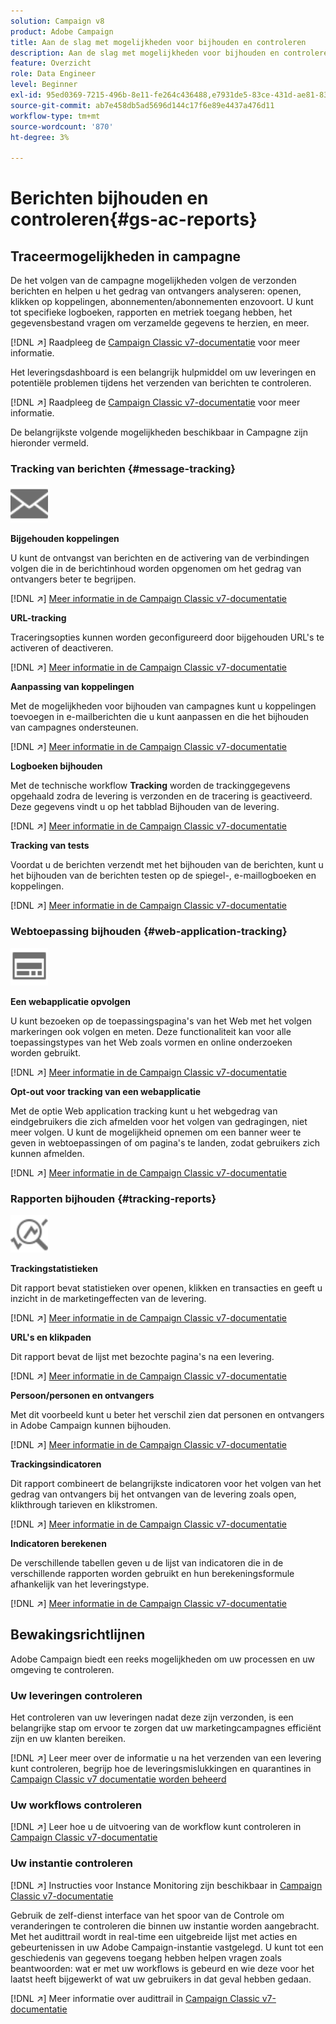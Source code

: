 ```yaml
---
solution: Campaign v8
product: Adobe Campaign
title: Aan de slag met mogelijkheden voor bijhouden en controleren
description: Aan de slag met mogelijkheden voor bijhouden en controleren
feature: Overzicht
role: Data Engineer
level: Beginner
exl-id: 95ed0369-7215-496b-8e11-fe264c436488,e7931de5-83ce-431d-ae81-83793d257550
source-git-commit: ab7e458db5ad5696d144c17f6e89e4437a476d11
workflow-type: tm+mt
source-wordcount: '870'
ht-degree: 3%

---
```


# Berichten bijhouden en controleren{#gs-ac-reports}

## Traceermogelijkheden in campagne

De het volgen van de campagne mogelijkheden volgen de verzonden berichten en helpen u het gedrag van ontvangers analyseren: openen, klikken op koppelingen, abonnementen/abonnementen enzovoort. U kunt tot specifieke logboeken, rapporten en metriek toegang hebben, het gegevensbestand vragen om verzamelde gegevens te herzien, en meer.

[!DNL :arrow_upper_right:]  Raadpleeg de  [Campaign Classic v7-documentatie](https://experienceleague.adobe.com/docs/campaign-classic/using/getting-started/profile-management/editing-a-profile.html?lang=en#tracking-tab) voor meer informatie.

Het leveringsdashboard is een belangrijk hulpmiddel om uw leveringen en potentiële problemen tijdens het verzenden van berichten te controleren.

[!DNL :arrow_upper_right:] Raadpleeg de  [Campaign Classic v7-documentatie](https://experienceleague.adobe.com/docs/campaign-classic/using/sending-messages/monitoring-deliveries/delivery-dashboard.html?lang=en#sending-messages) voor meer informatie.

De belangrijkste volgende mogelijkheden beschikbaar in Campagne zijn hieronder vermeld.

### Tracking van berichten {#message-tracking}

<img src="assets/do-not-localize/icon-message-tracking.svg" width="60px">

**Bijgehouden koppelingen**

U kunt de ontvangst van berichten en de activering van de verbindingen volgen die in de berichtinhoud worden opgenomen om het gedrag van ontvangers beter te begrijpen.

[!DNL :arrow_upper_right:] [Meer informatie in de Campaign Classic v7-documentatie](https://experienceleague.adobe.com/docs/campaign-classic/using/sending-messages/tracking-messages/how-to-configure-tracked-links.html?lang=en#sending-messages)

**URL-tracking**

Traceringsopties kunnen worden geconfigureerd door bijgehouden URL&#39;s te activeren of deactiveren.

[!DNL :arrow_upper_right:] [Meer informatie in de Campaign Classic v7-documentatie](https://experienceleague.adobe.com/docs/campaign-classic/using/sending-messages/tracking-messages/personalizing-url-tracking.html?lang=en#sending-messages)


**Aanpassing van koppelingen**

Met de mogelijkheden voor bijhouden van campagnes kunt u koppelingen toevoegen in e-mailberichten die u kunt aanpassen en die het bijhouden van campagnes ondersteunen.

[!DNL :arrow_upper_right:] [Meer informatie in de Campaign Classic v7-documentatie](https://experienceleague.adobe.com/docs/campaign-classic/using/sending-messages/tracking-messages/tracking-personalized-links/tracking-personalized-links.html?lang=en#sending-messages)

**Logboeken bijhouden**

Met de technische workflow **Tracking** worden de trackinggegevens opgehaald zodra de levering is verzonden en de tracering is geactiveerd. Deze gegevens vindt u op het tabblad Bijhouden van de levering.

[!DNL :arrow_upper_right:] [Meer informatie in de Campaign Classic v7-documentatie](https://experienceleague.adobe.com/docs/campaign-classic/using/sending-messages/tracking-messages/accessing-the-tracking-logs.html?lang=en#sending-messages)

**Tracking van tests**

Voordat u de berichten verzendt met het bijhouden van de berichten, kunt u het bijhouden van de berichten testen op de spiegel-, e-maillogboeken en koppelingen.

[!DNL :arrow_upper_right:] [Meer informatie in de Campaign Classic v7-documentatie](https://experienceleague.adobe.com/docs/campaign-classic/using/sending-messages/tracking-messages/testing-tracking.html?lang=en#sending-messages)

### Webtoepassing bijhouden {#web-application-tracking}

<img src="assets/do-not-localize/icon-web-app.svg" width="60px">

**Een webapplicatie opvolgen**

U kunt bezoeken op de toepassingspagina&#39;s van het Web met het volgen markeringen ook volgen en meten. Deze functionaliteit kan voor alle toepassingstypes van het Web zoals vormen en online onderzoeken worden gebruikt.

[!DNL :arrow_upper_right:] [Meer informatie in de Campaign Classic v7-documentatie](https://experienceleague.adobe.com/docs/campaign-classic/using/designing-content/web-applications/tracking-a-web-application.html?lang=en#designing-content)

**Opt-out voor tracking van een webapplicatie**

Met de optie Web application tracking kunt u het webgedrag van eindgebruikers die zich afmelden voor het volgen van gedragingen, niet meer volgen. U kunt de mogelijkheid opnemen om een banner weer te geven in webtoepassingen of om pagina&#39;s te landen, zodat gebruikers zich kunnen afmelden.

[!DNL :arrow_upper_right:] [Meer informatie in de Campaign Classic v7-documentatie](https://experienceleague.adobe.com/docs/campaign-classic/using/designing-content/web-applications/web-application-tracking-opt-out.html?lang=en#designing-content)

### Rapporten bijhouden {#tracking-reports}

<img src="assets/do-not-localize/icon_monitor.svg" width="60px">

**Trackingstatistieken**

Dit rapport bevat statistieken over openen, klikken en transacties en geeft u inzicht in de marketingeffecten van de levering.

[!DNL :arrow_upper_right:] [Meer informatie in de Campaign Classic v7-documentatie](https://experienceleague.adobe.com/docs/campaign-classic/using/sending-messages/tracking-messages/about-message-tracking.html?lang=en#tracking-reports)

**URL&#39;s en klikpaden**

Dit rapport bevat de lijst met bezochte pagina&#39;s na een levering.

[!DNL :arrow_upper_right:] [Meer informatie in de Campaign Classic v7-documentatie](https://experienceleague.adobe.com/docs/campaign-classic/using/reporting/reports-on-deliveries/delivery-reports.html?lang=en#urls-and-click-streams)

**Persoon/personen en ontvangers**

Met dit voorbeeld kunt u beter het verschil zien dat personen en ontvangers in Adobe Campaign kunnen bijhouden.

[!DNL :arrow_upper_right:] [Meer informatie in de Campaign Classic v7-documentatie](https://experienceleague.adobe.com/docs/campaign-classic/using/reporting/reports-on-deliveries/person-people-recipients.html?lang=en#reporting)

**Trackingsindicatoren**

Dit rapport combineert de belangrijkste indicatoren voor het volgen van het gedrag van ontvangers bij het ontvangen van de levering zoals open, klikthrough tarieven en klikstromen.

[!DNL :arrow_upper_right:] [Meer informatie in de Campaign Classic v7-documentatie](https://experienceleague.adobe.com/docs/campaign-classic/using/reporting/reports-on-deliveries/delivery-reports.html?lang=en#reporting)

**Indicatoren berekenen**

De verschillende tabellen geven u de lijst van indicatoren die in de verschillende rapporten worden gebruikt en hun berekeningsformule afhankelijk van het leveringstype.

[!DNL :arrow_upper_right:] [Meer informatie in de Campaign Classic v7-documentatie](https://experienceleague.adobe.com/docs/campaign-classic/using/reporting/reports-on-deliveries/indicator-calculation.html?lang=en#reporting)

## Bewakingsrichtlijnen

Adobe Campaign biedt een reeks mogelijkheden om uw processen en uw omgeving te controleren.

### Uw leveringen controleren

Het controleren van uw leveringen nadat deze zijn verzonden, is een belangrijke stap om ervoor te zorgen dat uw marketingcampagnes efficiënt zijn en uw klanten bereiken.

[!DNL :arrow_upper_right:] Leer meer over de informatie u na het verzenden van een levering kunt controleren, begrijp hoe de leveringsmislukkingen en quarantines in  [Campaign Classic v7 documentatie worden beheerd](https://experienceleague.adobe.com/docs/campaign-classic/using/sending-messages/monitoring-deliveries/about-delivery-monitoring.html?lang=en#sending-messages)

### Uw workflows controleren

[!DNL :arrow_upper_right:] Leer hoe u de uitvoering van de workflow kunt controleren in   [Campaign Classic v7-documentatie](https://experienceleague.adobe.com/docs/campaign-classic/using/automating-with-workflows/monitoring-workflows/monitoring-workflow-execution.html?lang=en#automating-with-workflows)

### Uw instantie controleren

[!DNL :arrow_upper_right:] Instructies voor Instance Monitoring zijn beschikbaar in  [Campaign Classic v7-documentatie](https://experienceleague.adobe.com/docs/campaign-classic/using/monitoring-campaign-classic/introduction/monitoring-guidelines.html?lang=en#monitoring-campaign-classic)

Gebruik de zelf-dienst interface van het spoor van de Controle om veranderingen te controleren die binnen uw instantie worden aangebracht. Met het audittrail wordt in real-time een uitgebreide lijst met acties en gebeurtenissen in uw Adobe Campaign-instantie vastgelegd. U kunt tot een geschiedenis van gegevens toegang hebben helpen vragen zoals beantwoorden: wat er met uw workflows is gebeurd en wie deze voor het laatst heeft bijgewerkt of wat uw gebruikers in dat geval hebben gedaan.

[!DNL :arrow_upper_right:] Meer informatie over audittrail in   [Campaign Classic v7-documentatie](https://experienceleague.adobe.com/docs/campaign-classic/using/monitoring-campaign-classic/production-procedures/audit-trail.html?lang=en#accessing-audit-trail)
